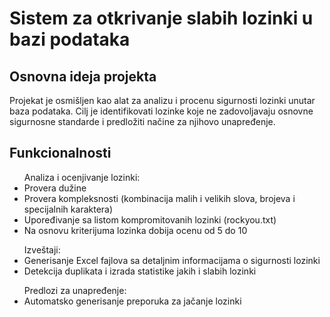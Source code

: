 # Sistem za otkrivanje slabih lozinki u bazi podataka

## Osnovna ideja projekta

Projekat je osmišljen kao alat za analizu i procenu sigurnosti lozinki unutar baza podataka. Cilj je identifikovati lozinke koje ne zadovoljavaju osnovne sigurnosne standarde i predložiti načine za njihovo unapređenje.


## Funkcionalnosti

<ul>Analiza i ocenjivanje lozinki:
    <li>Provera dužine</li>
    <li>Provera kompleksnosti (kombinacija malih i velikih slova, brojeva i specijalnih karaktera)</li>
    <li>Upoređivanje sa listom kompromitovanih lozinki (rockyou.txt)</li>
    <li>Na osnovu kriterijuma lozinka dobija ocenu od 5 do 10</li>
</ul>
<ul>Izveštaji:
    <li>Generisanje Excel fajlova sa detaljnim informacijama o sigurnosti lozinki</li>
    <li>Detekcija duplikata i izrada statistike jakih i slabih lozinki</li>
</ul>
<ul>Predlozi za unapređenje:
    <li>Automatsko generisanje preporuka za jačanje lozinki</li>
</ul>

